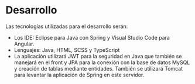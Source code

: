 # Desarrollo

Las tecnologías utilizadas para el desarrollo serán:

- Los IDE: Eclipse para Java con Spring y Visual Studio Code para Angular.
- Lenguajes: Java, HTML, SCSS y TypeScript
- La aplicación utilizará JWT para la seguridad en Java que también se manejará en el front y JPA para la conexión con la base de datos MySQL y creación de tablas mediante entidades. También se utilizará Tomcat para levantar la aplicación de Spring en este servidor.
